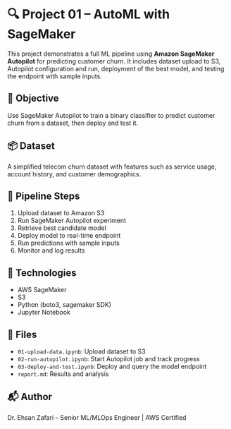
# 🔍 Project 01 – AutoML with SageMaker

This project demonstrates a full ML pipeline using **Amazon SageMaker Autopilot** for predicting customer churn. It includes dataset upload to S3, Autopilot configuration and run, deployment of the best model, and testing the endpoint with sample inputs.

## 🧠 Objective
Use SageMaker Autopilot to train a binary classifier to predict customer churn from a dataset, then deploy and test it.

## 📦 Dataset
A simplified telecom churn dataset with features such as service usage, account history, and customer demographics.

## 🚀 Pipeline Steps
1. Upload dataset to Amazon S3
2. Run SageMaker Autopilot experiment
3. Retrieve best candidate model
4. Deploy model to real-time endpoint
5. Run predictions with sample inputs
6. Monitor and log results

## 🔧 Technologies
- AWS SageMaker
- S3
- Python (boto3, sagemaker SDK)
- Jupyter Notebook

## 📁 Files
- `01-upload-data.ipynb`: Upload dataset to S3
- `02-run-autopilot.ipynb`: Start Autopilot job and track progress
- `03-deploy-and-test.ipynb`: Deploy and query the model endpoint
- `report.md`: Results and analysis

## 📬 Author
Dr. Ehsan Zafari – Senior ML/MLOps Engineer | AWS Certified
